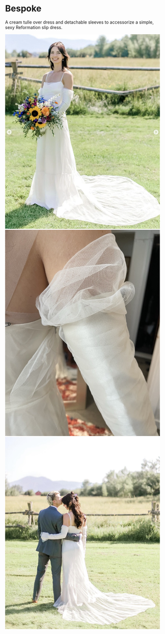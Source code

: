 # Bespoke

A cream tulle over dress and detachable sleeves to accessorize a simple, sexy Reformation slip dress.

![](header_image.png)
![](wedding_dress_arm.jpeg)
![header_image](wedding_dress_kiss.jpeg)